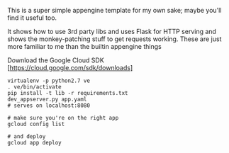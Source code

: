 This is a super simple appengine template for my own sake; maybe you'll find it useful too.

It shows how to use 3rd party libs and uses Flask for HTTP serving and shows the monkey-patching stuff to get requests working. These are just more familiar to me than the builtin appengine things

Download the Google Cloud SDK [https://cloud.google.com/sdk/downloads]

```
virtualenv -p python2.7 ve
. ve/bin/activate
pip install -t lib -r requirements.txt
dev_appserver.py app.yaml
# serves on localhost:8080

# make sure you're on the right app
gcloud config list

# and deploy
gcloud app deploy
```
